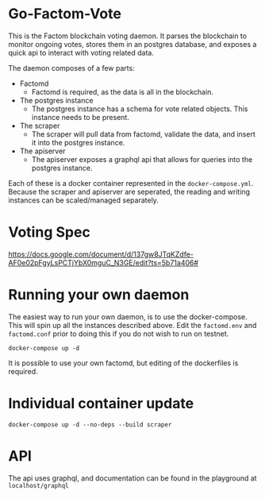 
# Go-Factom-Vote

This is the Factom blockchain voting daemon. It parses the blockchain 
to monitor ongoing votes, stores them in an postgres database, and exposes
a quick api to interact with voting related data.

The daemon composes of a few parts:
- Factomd
    - Factomd is required, as the data is all in the blockchain.
- The postgres instance
    - The postgres instance has a schema for vote related objects. This
    instance needs to be present.
- The scraper
    - The scraper will pull data from factomd, validate the data, and insert it
    into the postgres instance.
- The apiserver
    - The apiserver exposes a graphql api that allows for queries into the postgres
    instance.
    
Each of these is a docker container represented in the `docker-compose.yml`.
Because the scraper and apiserver are seperated, the reading and writing instances
can be scaled/managed separately. 

# Voting Spec

https://docs.google.com/document/d/137gw8JTqKZdfe-AF0e02pFgyLsPCTjYbX0mguC_N3GE/edit?ts=5b71a406#


# Running your own daemon

The easiest way to run your own daemon, is to use the docker-compose. This will spin
up all the instances described above. Edit the `factomd.env` and `factomd.conf` prior to doing this
if you do not wish to run on testnet.

```
docker-compose up -d
```

It is possible to use your own factomd, but editing of the dockerfiles
is required.


# Individual container update

```
docker-compose up -d --no-deps --build scraper
```

# API

The api uses graphql, and documentation can be found in the playground at `localhost/graphql`

